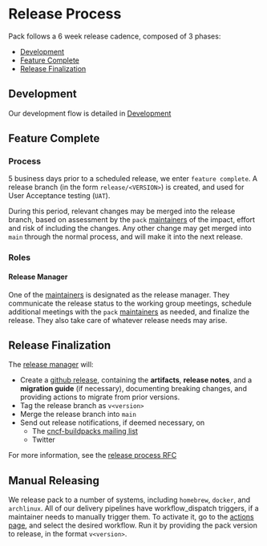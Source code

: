 # Release Process

Pack follows a 6 week release cadence, composed of 3 phases:
  - [Development](#development)
  - [Feature Complete](#feature-complete)
  - [Release Finalization](#release-finalization)

## Development
Our development flow is detailed in [Development](DEVELOPMENT.md)

## Feature Complete
### Process
5 business days prior to a scheduled release, we enter `feature complete`. A release branch (in the form `release/<VERSION>`) is created, and used for User Acceptance testing (`UAT`).

During this period, relevant changes may be merged into the release branch, based on assessment by the `pack` [maintainers][maintainers] of the impact, effort and risk of including the changes. Any other change may get merged into `main` through the normal process, and will make it into the next release.

### Roles
#### Release Manager
One of the [maintainers][maintainers] is designated as the release manager. They communicate the release status to the working group meetings, schedule additional meetings with the `pack` [maintainers][maintainers] as needed, and finalize the release. They also take care of whatever release needs may arise.

## Release Finalization
The [release manager](#release-manager) will:
- Create a [github release][release], containing the **artifacts**, **release notes**, and a **migration guide** (if necessary), documenting breaking changes, and providing actions to migrate from prior versions.
- Tag the release branch as `v<version>`
- Merge the release branch into `main`
- Send out release notifications, if deemed necessary, on
  - The [cncf-buildpacks mailing list](https://lists.cncf.io/g/cncf-buildpacks)
  - Twitter

For more information, see the [release process RFC][release-process]

## Manual Releasing
We release pack to a number of systems, including `homebrew`, `docker`, and `archlinux`. All of our delivery pipelines
have workflow_dispatch triggers, if a maintainer needs to manually trigger them. To activate it, go to the
[actions page](https://github.com/YousefHaggyHeroku/pack/actions), and select the desired workflow. Run it by providing the pack
version to release, in the format `v<version>`.

[maintainers]: https://github.com/buildpacks/community/blob/main/TEAMS.md#platform-team
[release-process]: https://github.com/buildpacks/rfcs/blob/main/text/0039-release-process.md#change-control-board
[release]: https://github.com/YousefHaggyHeroku/pack/releases
